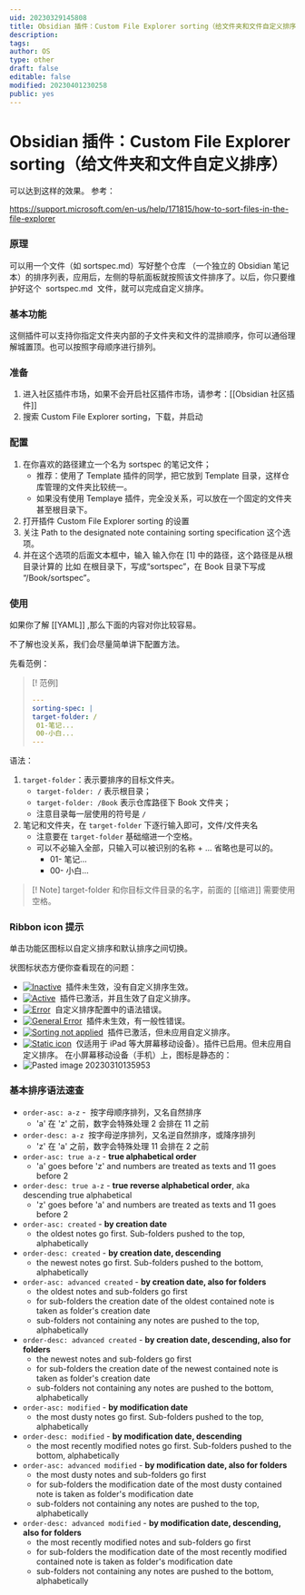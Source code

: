 ```yaml
---
uid: 20230329145808
title: Obsidian 插件：Custom File Explorer sorting（给文件夹和文件自定义排序）
description: 
tags: 
author: OS
type: other
draft: false
editable: false
modified: 20230401230258
public: yes
---
```


# Obsidian 插件：Custom File Explorer sorting（给文件夹和文件自定义排序）

可以达到这样的效果。 参考：

<https://support.microsoft.com/en-us/help/171815/how-to-sort-files-in-the-file-explorer>

### 原理

可以用一个文件（如 sortspec.md）写好整个仓库 （一个独立的 Obsidian 笔记本）的排序列表，应用后，左侧的导航面板就按照该文件排序了。以后，你只要维护好这个  sortspec.md  文件，就可以完成自定义排序。

### 基本功能

这侧插件可以支持你指定文件夹内部的子文件夹和文件的混排顺序，你可以通俗理解城置顶。也可以按照字母顺序进行排列。

### 准备

1. 进入社区插件市场，如果不会开启社区插件市场，请参考：[[Obsidian 社区插件]]
2. 搜索 Custom File Explorer sorting，下载，并启动

### 配置

1. 在你喜欢的路径建立一个名为 sortspec 的笔记文件；
    - 推荐：使用了 Template 插件的同学，把它放到 Template 目录，这样仓库管理的文件夹比较统一。
    - 如果没有使用 Templaye 插件，完全没关系，可以放在一个固定的文件夹甚至根目录下。
2. 打开插件 Custom File Explorer sorting 的设置
3. 关注 Path to the designated note containing sorting specification 这个选项。
4. 并在这个选项的后面文本框中，输入 输入你在 [1] 中的路径，这个路径是从根目录计算的 比如 在根目录下，写成“sortspec”，在 Book 目录下写成 “/Book/sortspec”。

### 使用

如果你了解 [[YAML]] ,那么下面的内容对你比较容易。

不了解也没关系，我们会尽量简单讲下配置方法。

先看范例：

> [! 范例]
>
> ```YAML
> ---
> sorting-spec: |
> target-folder: /
>  01-笔记...
>  00-小白...
> ---
> ```
>

语法：

1. `target-folder`：表示要排序的目标文件夹。
    - `target-folder: /` 表示根目录；
    - `target-folder: /Book` 表示仓库路径下 Book 文件夹；
    - 注意目录每一层使用的符号是 `/`
2. 笔记和文件夹，在 `target-folder` 下逐行输入即可，文件/文件夹名
    - 注意要在 `target-folder` 基础缩进一个空格。
    - 可以不必输入全部，只输入可以被识别的名称 + ... 省略也是可以的。
        - 01- 笔记...
        - 00- 小白...

> [! Note]
> target-folder 和你目标文件目录的名字，前面的 [[缩进]] 需要使用空格。

### Ribbon icon 提示

单击功能区图标以自定义排序和默认排序之间切换。

状图标状态方便你查看现在的问题：

- [![Inactive](https://github.com/SebastianMC/obsidian-custom-sort/raw/master/docs/icons/icon-inactive.png)](https://github.com/SebastianMC/obsidian-custom-sort/blob/master/docs/icons/icon-inactive.png)  插件未生效，没有自定义排序生效。
- [![Active](https://github.com/SebastianMC/obsidian-custom-sort/raw/master/docs/icons/icon-active.png)](https://github.com/SebastianMC/obsidian-custom-sort/blob/master/docs/icons/icon-active.png)  插件已激活，并且生效了自定义排序。
- [![Error](https://github.com/SebastianMC/obsidian-custom-sort/raw/master/docs/icons/icon-error.png)](https://github.com/SebastianMC/obsidian-custom-sort/blob/master/docs/icons/icon-error.png)  自定义排序配置中的语法错误。
- [![General Error](https://github.com/SebastianMC/obsidian-custom-sort/raw/master/docs/icons/icon-general-error.png)](https://github.com/SebastianMC/obsidian-custom-sort/blob/master/docs/icons/icon-general-error.png)  插件未生效，有一般性错误。
- [![Sorting not applied](https://github.com/SebastianMC/obsidian-custom-sort/raw/master/docs/icons/icon-not-applied.png)](https://github.com/SebastianMC/obsidian-custom-sort/blob/master/docs/icons/icon-not-applied.png)  插件已激活，但未应用自定义排序。
- [![Static icon](https://github.com/SebastianMC/obsidian-custom-sort/raw/master/docs/icons/icon-mobile-initial.png)](https://github.com/SebastianMC/obsidian-custom-sort/blob/master/docs/icons/icon-mobile-initial.png)  仅适用于 iPad 等大屏幕移动设备）。插件已启用。但未应用自定义排序。
    在小屏幕移动设备（手机）上，图标是静态的：
- ![Pasted image 20230310135953](https://s1.vika.cn/space/2023/03/15/926a1f7d9ca84dd1a5a377b5716d9ebe)

### 基本排序语法速查

- `order-asc: a-z` -  按字母顺序排列，又名自然排序
    - 'a' 在 'z' 之前，数字会特殊处理 2 会排在 11 之前
- `order-desc: a-z`  按字母逆序排列，又名逆自然排序，或降序排列
    - 'z' 在 'a' 之前，数字会特殊处理 11 会排在 2 之前
- `order-asc: true a-z` - **true alphabetical order**
    - 'a' goes before 'z' and numbers are treated as texts and 11 goes before 2
- `order-desc: true a-z` - **true reverse alphabetical order**, aka descending true alphabetical
    - 'z' goes before 'a' and numbers are treated as texts and 11 goes before 2
- `order-asc: created` - **by creation date**
    - the oldest notes go first. Sub-folders pushed to the top, alphabetically
- `order-desc: created` - **by creation date, descending**
    - the newest notes go first. Sub-folders pushed to the bottom, alphabetically
- `order-asc: advanced created` - **by creation date, also for folders**
    - the oldest notes and sub-folders go first
    - for sub-folders the creation date of the oldest contained note is taken as folder's creation date
    - sub-folders not containing any notes are pushed to the top, alphabetically
- `order-desc: advanced created` - **by creation date, descending, also for folders**
    - the newest notes and sub-folders go first
    - for sub-folders the creation date of the newest contained note is taken as folder's creation date
    - sub-folders not containing any notes are pushed to the bottom, alphabetically
- `order-asc: modified` - **by modification date**
    - the most dusty notes go first. Sub-folders pushed to the top, alphabetically
- `order-desc: modified` - **by modification date, descending**
    - the most recently modified notes go first. Sub-folders pushed to the bottom, alphabetically
- `order-asc: advanced modified` - **by modification date, also for folders**
    - the most dusty notes and sub-folders go first
    - for sub-folders the modification date of the most dusty contained note is taken as folder's modification date
    - sub-folders not containing any notes are pushed to the top, alphabetically
- `order-desc: advanced modified` - **by modification date, descending, also for folders**
    - the most recently modified notes and sub-folders go first
    - for sub-folders the modification date of the most recently modified contained note is taken as folder's modification date
    - sub-folders not containing any notes are pushed to the bottom, alphabetically
